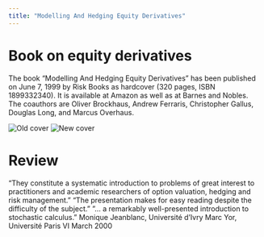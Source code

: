 ```yaml
---
title: "Modelling And Hedging Equity Derivatives"
---
```


# Book on equity derivatives

The book “Modelling And Hedging Equity Derivatives” has been published on June 7, 1999 by Risk Books as
hardcover (320 pages, ISBN 1899332340). It is available at Amazon as well as at Barnes and Nobles. The
coauthors are Oliver Brockhaus, Andrew Ferraris, Christopher Gallus, Douglas Long, and Marcus Overhaus.

![Old cover](https://encrypted-tbn1.gstatic.com/images?q=tbn:ANd9GcTayIqSB4djaPhvwebtrubSjPgWPElr5PrL-v6hhP_Ec6FvKdYu)
![New cover](https://images-na.ssl-images-amazon.com/images/I/41TEa-SIi%2BL._SX340_BO1,204,203,200_.jpg)

# Review

“They constitute a systematic introduction to problems of great interest to practitioners and academic
researchers of option valuation, hedging and risk management.” “The presentation makes for easy reading
despite the difficulty of the subject.” ”… a remarkably well-presented introduction to stochastic calculus.”
Monique Jeanblanc, Université d’Ivry Marc Yor, Université Paris VI March 2000
